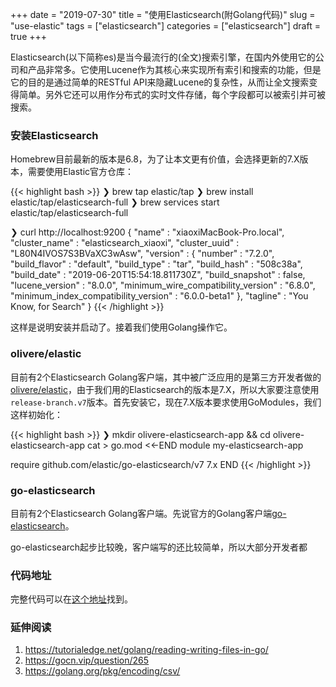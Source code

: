 +++
date = "2019-07-30"
title = "使用Elasticsearch(附Golang代码)"
slug = "use-elastic"
tags = ["elasticsearch"]
categories = ["elasticsearch"]
draft = true
+++

Elasticsearch(以下简称es)是当今最流行的(全文)搜索引擎，在国内外使用它的公司和产品非常多。它使用Lucene作为其核心来实现所有索引和搜索的功能，但是它的目的是通过简单的RESTful API来隐藏Lucene的复杂性，从而让全文搜索变得简单。另外它还可以用作分布式的实时文件存储，每个字段都可以被索引并可被搜索。

### 安装Elasticsearch

Homebrew目前最新的版本是6.8，为了让本文更有价值，会选择更新的7.X版本，需要使用Elastic官方仓库：

{{< highlight bash >}}
❯ brew tap elastic/tap
❯ brew install elastic/tap/elasticsearch-full
❯ brew services start elastic/tap/elasticsearch-full

❯ curl http://localhost:9200
{
  "name" : "xiaoxiMacBook-Pro.local",
  "cluster_name" : "elasticsearch_xiaoxi",
  "cluster_uuid" : "L80N4IVOS7S3BVaXC3wAsw",
  "version" : {
    "number" : "7.2.0",
    "build_flavor" : "default",
    "build_type" : "tar",
    "build_hash" : "508c38a",
    "build_date" : "2019-06-20T15:54:18.811730Z",
    "build_snapshot" : false,
    "lucene_version" : "8.0.0",
    "minimum_wire_compatibility_version" : "6.8.0",
    "minimum_index_compatibility_version" : "6.0.0-beta1"
  },
  "tagline" : "You Know, for Search"
}
{{< /highlight >}}

这样是说明安装并启动了。接着我们使用Golang操作它。

### olivere/elastic

目前有2个Elasticsearch Golang客户端，其中被广泛应用的是第三方开发者做的[olivere/elastic](https://github.com/olivere/elastic/tree/release-branch.v7)，由于我们用的Elasticsearch的版本是7.X，所以大家要注意使用`release-branch.v7`版本。首先安装它，现在7.X版本要求使用GoModules，我们这样初始化：

{{< highlight bash >}}
❯ mkdir olivere-elasticsearch-app && cd olivere-elasticsearch-app
cat > go.mod <<-END
  module my-elasticsearch-app

  require github.com/elastic/go-elasticsearch/v7 7.x
END
{{< /highlight >}}

### go-elasticsearch

目前有2个Elasticsearch Golang客户端。先说官方的Golang客户端[go-elasticsearch](https://github.com/elastic/go-elasticsearch/tree/7.x)。

go-elasticsearch起步比较晚，客户端写的还比较简单，所以大部分开发者都

### 代码地址

完整代码可以在[这个地址](https://github.com/golang-dev/strconv.code/blob/master/file)找到。

### 延伸阅读

1. https://tutorialedge.net/golang/reading-writing-files-in-go/
2. https://gocn.vip/question/265
3. https://golang.org/pkg/encoding/csv/
